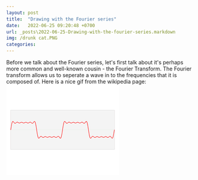```yaml
---
layout: post
title:  "Drawing with the Fourier series"
date:   2022-06-25 09:20:48 +0700
url: _posts\2022-06-25-Drawing-with-the-fourier-series.markdown
img: /drunk cat.PNG
categories:
---
```

Before we talk about the Fourier series, let's first talk about it's perhaps more common and well-known cousin - the Fourier Transform. 
The Fourier transform allows us to seperate a wave in to the frequencies that it is composed of. Here is a nice gif from the wikipedia page: 
![Fourier_transform_gif](/Fourier_transform.gif)